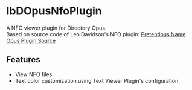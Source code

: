 # IbDOpusNfoPlugin
A NFO viewer plugin for Directory Opus.  
Based on source code of Leo Davidson's NFO plugin: [Pretentious Name Opus Plugin Source](https://www.pretentiousname.com/pnop_source/index.html)

## Features
* View NFO files.
* Text color customization using Text Viewer Plugin's configuration.
